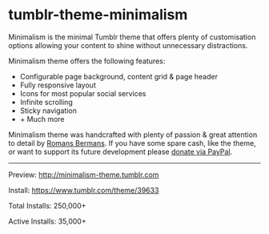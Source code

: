 # tumblr-theme-minimalism

Minimalism is the minimal Tumblr theme that offers plenty of customisation options allowing your content to shine without unnecessary distractions.

Minimalism theme offers the following features:

+ Configurable page background, content grid & page header
+ Fully responsive layout
+ Icons for most popular social services
+ Infinite scrolling
+ Sticky navigation
+ \+ Much more

Minimalism theme was handcrafted with plenty of passion & great attention to detail by [Romans Bermans](https://www.linkedin.com/in/romansbermans). If you have some spare cash, like the theme, or want to support its future development please [donate via PayPal](https://www.paypal.com/cgi-bin/webscr?cmd=_donations&business=8A7B9WDGDN7R4&lc=GB&item_name=Tumblr%20Theme%20Minimalism&currency_code=USD&bn=PP%2dDonationsBF%3abtn_donate_SM%2egif%3aNonHosted).




---

Preview: http://minimalism-theme.tumblr.com

Install: https://www.tumblr.com/theme/39633

Total Installs: 250,000+

Active Installs: 35,000+
